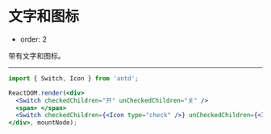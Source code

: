 # 文字和图标

- order: 2

带有文字和图标。

---

````jsx
import { Switch, Icon } from 'antd';

ReactDOM.render(<div>
  <Switch checkedChildren="开" unCheckedChildren="关" />
  <span> </span>
  <Switch checkedChildren={<Icon type="check" />} unCheckedChildren={<Icon type="cross" />} />
</div>, mountNode);
````
